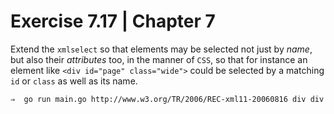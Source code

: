 # Exercise 7.17 | Chapter 7

Extend the `xmlselect` so that elements may be selected not just by _name_, but also their _attributes_ too, in the manner of `CSS`, so that for instance an element like `<div id="page" class="wide">` could be selected by a matching `id` or `class` as well as its name.

```bash
⇒  go run main.go http://www.w3.org/TR/2006/REC-xml11-20060816 div div h2

```
